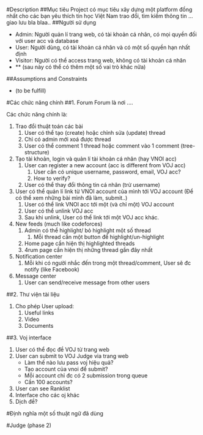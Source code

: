 #Description
##Mục tiêu
Project có mục tiêu xây dựng một platform đồng nhất cho các bạn  yêu thích tin học Việt Nam trao đổi, tìm kiếm thông tin ... giao lưu bla blaa..
##Người sử dụng

- Admin: Người quản lí trang web, có tài khoản cá nhân, có mọi quyền đối với user acc và database
- User: Người dùng, có tài khoản cá nhân và có một số quyền hạn nhất định
- Visitor: Người có thể access trang web, không có tài khoản cá nhân
- ** (sau này có thể có thêm một số vai trò khác nữa)

##Assumptions and Constraints

- (to be fulfill)



#Các chức năng chính
##1. Forum 
Forum là nơi ....

Các chức năng chính là:

1. Trao đổi thuật toán các bài
    1. User có thể tạo (create) hoặc chỉnh sửa (update) thread
    2. Chỉ có admin mới xoá được thread 
    3. User có thể comment 1 thread hoặc comment vào 1 comment (tree-structure)
2. Tạo tài khoản, login và quản lí tài khoản cá nhân (hay VNOI acc)
    1. User can register a new account (acc is different from VOJ acc)
        1. User cần có unique username, password, email, VOJ acc?
        2. How to verify?
    2. User có thể thay đổi thông tin cá nhân (trừ username)
3. User có thể quản lí link từ VNOI account của mình tới VOJ account (Để có thể xem những bài mình đã làm, submit..)
    1. User có thể link VNOI acc tới một (và chỉ một) VOJ account 
	2. User có thể unlink VOJ acc
	3. Sau khi unlink, User có thể link tới một VOJ acc khác.
4. New feeds (much like codeforces)
    1. Admin có thể highlight/ bỏ highlight một số thread
    	1. Mỗi thread cần một button để highlight/un-highlight
    2. Home page cần hiện thị highlighted threads
    3. 4rum page cần hiện thị những thread gần đây nhất
5. Notification center
    1. Mỗi khi có người nhắc đến trong một thread/comment, User sẽ đc notify (like Facebook)
3. Message center
    1. User can send/receive message from other users
    
##2. Thư viện tài liệu
1. Cho phép User upload:
    1. Useful links
    2. Video
    3. Documents 

##3. Voj interface
1. User có thể đọc đề  VOJ từ trang web
2. User can submit to VOJ Judge via trang web
    - Làm thế nào lưu pass voj hiệu quả?
    - Tạo account của vnoi để submit?
    - Mỗi account chỉ đc có 2 submission trong queue
    - Cần 100 accounts?
3. User can see Ranklist
4. Interface cho các oj khác
5. Dịch đề?

#Định nghĩa một số thuật ngữ đã dùng

#Judge (phase 2)

